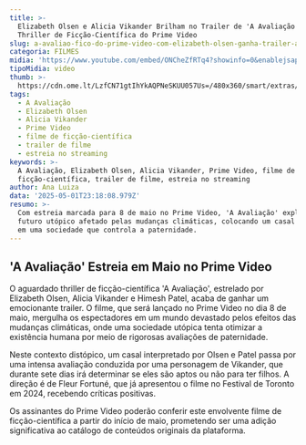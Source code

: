 ```yaml
---
title: >-
  Elizabeth Olsen e Alicia Vikander Brilham no Trailer de 'A Avaliação', Novo
  Thriller de Ficção-Científica do Prime Video
slug: a-avaliao-fico-do-prime-video-com-elizabeth-olsen-ganha-trailer-assista
categoria: FILMES
midia: 'https://www.youtube.com/embed/ONCheZfRTq4?showinfo=0&enablejsapi=1'
tipoMidia: video
thumb: >-
  https://cdn.ome.lt/LzfCN71gtIhYkAQPNeSKUU057Us=/480x360/smart/extras/conteudos/a-avaliacao.jpg
tags:
  - A Avaliação
  - Elizabeth Olsen
  - Alicia Vikander
  - Prime Video
  - filme de ficção-científica
  - trailer de filme
  - estreia no streaming
keywords: >-
  A Avaliação, Elizabeth Olsen, Alicia Vikander, Prime Video, filme de
  ficção-científica, trailer de filme, estreia no streaming
author: Ana Luiza
data: '2025-05-01T23:18:08.979Z'
resumo: >-
  Com estreia marcada para 8 de maio no Prime Video, 'A Avaliação' explora um
  futuro utópico afetado pelas mudanças climáticas, colocando um casal à prova
  em uma sociedade que controla a paternidade.
---
```


## 'A Avaliação' Estreia em Maio no Prime Video

O aguardado thriller de ficção-científica 'A Avaliação', estrelado por Elizabeth Olsen, Alicia Vikander e Himesh Patel, acaba de ganhar um emocionante trailer. O filme, que será lançado no Prime Video no dia 8 de maio, mergulha os espectadores em um mundo devastado pelos efeitos das mudanças climáticas, onde uma sociedade utópica tenta otimizar a existência humana por meio de rigorosas avaliações de paternidade.

Neste contexto distópico, um casal interpretado por Olsen e Patel passa por uma intensa avaliação conduzida por uma personagem de Vikander, que durante sete dias irá determinar se eles são aptos ou não para ter filhos. A direção é de Fleur Fortuné, que já apresentou o filme no Festival de Toronto em 2024, recebendo críticas positivas.

Os assinantes do Prime Video poderão conferir este envolvente filme de ficção-científica a partir do início de maio, prometendo ser uma adição significativa ao catálogo de conteúdos originais da plataforma.
